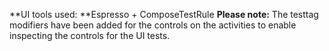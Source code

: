 **UI tools used: **Espresso + ComposeTestRule
**Please note:** The testtag modifiers have been added for the controls on the activities to enable inspecting the controls for the UI tests.
